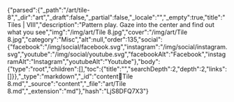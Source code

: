 {"parsed":{"_path":"/art/tile-8","_dir":"art","_draft":false,"_partial":false,"_locale":"","_empty":true,"title":"Tiles | VIII","description":"Pattern play. Gaze into the center and find out what you see","img":"/img/art/Tile 8.jpg","cover":"/img/art/Tile 8.jpg","category":"Misc","alt":null,"order":135,"social":{"facebook":"/img/social/facebook.svg","instagram":"/img/social/instagram.svg","youtube":"/img/social/youtube.svg","facebookAlt":"Facebook","instagramAlt":"Instagram","youtubeAlt":"Youtube"},"body":{"type":"root","children":[],"toc":{"title":"","searchDepth":2,"depth":2,"links":[]}},"_type":"markdown","_id":"content:art:Tile 8.md","_source":"content","_file":"art/Tile 8.md","_extension":"md"},"hash":"LjS8DFQ7X3"}